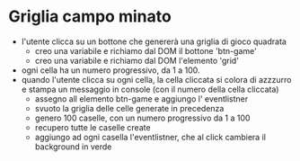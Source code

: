 # Griglia campo minato

- l'utente clicca su un bottone che genererà una griglia di gioco quadrata
  - creo una variabile e richiamo dal DOM il bottone 'btn-game'
  - creo una variabile e richiamo dal DOM l'elemento 'grid'
- ogni cella ha un numero progressivo, da 1 a 100.
- quando l'utente clicca su ogni cella, la cella cliccata si colora di azzzurro e stampa un messaggio in console (con il numero della cella cliccata)
    - assegno all elemento btn-game e aggiungo l' eventlistner
    - svuoto la griglia delle celle generate in precedenza
    - genero 100 caselle,  con un numero progressivo da 1 a 100
    - recupero tutte le caselle create
    - aggiungo ad ogni casella l'eventlistner, che al click cambiera il background in verde
    